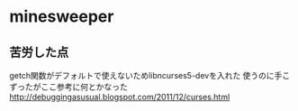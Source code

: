 # minesweeper

## 苦労した点
getch関数がデフォルトで使えないためlibncurses5-devを入れた
使うのに手こずったがここ参考に何とかなった
http://debuggingasusual.blogspot.com/2011/12/curses.html
